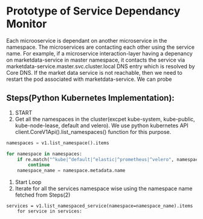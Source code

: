 # Prototype of Service Dependancy Monitor

Each microoservice is dependant on another microservice in the namespace. The microservices are contacting each other using the service name. For example, if a microservice interaction-layer having a depenancy on marketdata-service in master namespace, it contacts the service via marketdata-service.master.svc.cluster.local DNS entry which is resolved by Core DNS. If the market data service is not reachable, then we need to restart the pod associated with marketdata-service. We can probe

## Steps(Python Kubernetes Implementation):
1. START
1. Get all the namespaces in the cluster(excpet kube-system, kube-public, kube-node-lease, default and velero). We use python kubernetes API client.CoreV1Api().list_namespaces() function for this purpose.
```python
namespaces = v1.list_namespace().items

for namespace in namespaces:
    if re.match("^kube|^default|^elastic|^prometheus|^velero", namespace.metadata.name):
        continue
    namespace_name = namespace.metadata.name
```
1. Start Loop
1. Iterate for all the services namespace wise using the namespace name fetched from Steps(2)
```
services = v1.list_namespaced_service(namespace=namespace_name).items
    for service in services:
```

